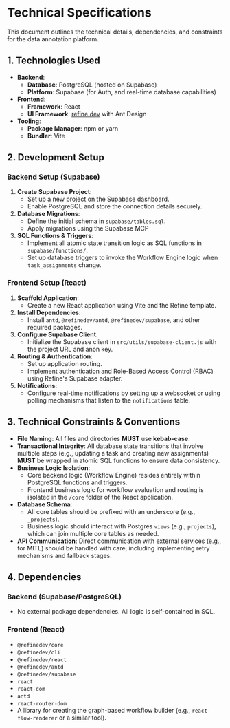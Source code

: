 # Technical Specifications

This document outlines the technical details, dependencies, and constraints for the data annotation platform.

## 1. Technologies Used

- **Backend**:
    - **Database**: PostgreSQL (hosted on Supabase)
    - **Platform**: Supabase (for Auth, and real-time database capabilities)
- **Frontend**:
    - **Framework**: React
    - **UI Framework**: [refine.dev](https://refine.dev/) with Ant Design
- **Tooling**:
    - **Package Manager**: npm or yarn
    - **Bundler**: Vite

## 2. Development Setup

### Backend Setup (Supabase)

1.  **Create Supabase Project**:
    - Set up a new project on the Supabase dashboard.
    - Enable PostgreSQL and store the connection details securely.
2.  **Database Migrations**:
    - Define the initial schema in `supabase/tables.sql`.
    - Apply migrations using the Supabase MCP
3.  **SQL Functions & Triggers**:
    - Implement all atomic state transition logic as SQL functions in `supabase/functions/`.
    - Set up database triggers to invoke the Workflow Engine logic when `task_assignments` change.

### Frontend Setup (React)

1.  **Scaffold Application**:
    - Create a new React application using Vite and the Refine template.
2.  **Install Dependencies**:
    - Install `antd`, `@refinedev/antd`, `@refinedev/supabase`, and other required packages.
3.  **Configure Supabase Client**:
    - Initialize the Supabase client in `src/utils/supabase-client.js` with the project URL and anon key.
4.  **Routing & Authentication**:
    - Set up application routing.
    - Implement authentication and Role-Based Access Control (RBAC) using Refine's Supabase adapter.
5.  **Notifications**:
    - Configure real-time notifications by setting up a websocket or using polling mechanisms that listen to the `notifications` table.

## 3. Technical Constraints & Conventions

- **File Naming**: All files and directories **MUST** use **kebab-case**.
- **Transactional Integrity**: All database state transitions that involve multiple steps (e.g., updating a task and creating new assignments) **MUST** be wrapped in atomic SQL functions to ensure data consistency.
- **Business Logic Isolation**:
    - Core backend logic (Workflow Engine) resides entirely within PostgreSQL functions and triggers.
    - Frontend business logic for workflow evaluation and routing is isolated in the `/core` folder of the React application.
- **Database Schema**:
    - All core tables should be prefixed with an underscore (e.g., `_projects`).
    - Business logic should interact with Postgres `views` (e.g., `projects`), which can join multiple core tables as needed.
- **API Communication**: Direct communication with external services (e.g., for MITL) should be handled with care, including implementing retry mechanisms and fallback stages.

## 4. Dependencies

### Backend (Supabase/PostgreSQL)

- No external package dependencies. All logic is self-contained in SQL.

### Frontend (React)

- `@refinedev/core`
- `@refinedev/cli`
- `@refinedev/react`
- `@refinedev/antd`
- `@refinedev/supabase`
- `react`
- `react-dom`
- `antd`
- `react-router-dom`
- A library for creating the graph-based workflow builder (e.g., `react-flow-renderer` or a similar tool).
